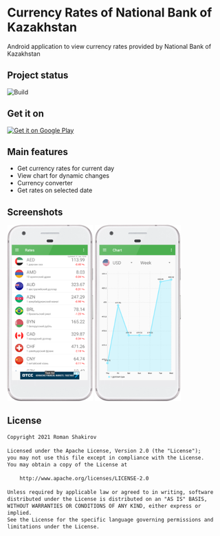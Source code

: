 # Currency Rates of National Bank of Kazakhstan

Android application to view currency rates provided by National Bank of Kazakhstan

## Project status
![Build](https://github.com/rpagyc/nbrk-currency-rates/workflows/Build/badge.svg?branch=master)

## Get it on
[<img alt='Get it on Google Play' src='https://play.google.com/intl/en_us/badges/static/images/badges/en_badge_web_generic.png' width="200"/>](https://play.google.com/store/apps/details?id=com.nbrk.rates)

## Main features
- Get currency rates for current day
- View chart for dynamic changes
- Currency converter
- Get rates on selected date

## Screenshots
[<img src="./images/screenshot_1.png" width="200">]()
[<img src="./images/screenshot_2.png" width="200">]()

## License
```
Copyright 2021 Roman Shakirov

Licensed under the Apache License, Version 2.0 (the "License");
you may not use this file except in compliance with the License.
You may obtain a copy of the License at

    http://www.apache.org/licenses/LICENSE-2.0

Unless required by applicable law or agreed to in writing, software
distributed under the License is distributed on an "AS IS" BASIS,
WITHOUT WARRANTIES OR CONDITIONS OF ANY KIND, either express or implied.
See the License for the specific language governing permissions and
limitations under the License.
```